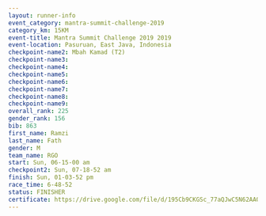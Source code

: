 ```yaml
---
layout: runner-info 
event_category: mantra-summit-challenge-2019 
category_km: 15KM 
event-title: Mantra Summit Challenge 2019 2019 
event-location: Pasuruan, East Java, Indonesia 
checkpoint-name2: Mbah Kamad (T2) 
checkpoint-name3: 
checkpoint-name4: 
checkpoint-name5: 
checkpoint-name6: 
checkpoint-name7: 
checkpoint-name8: 
checkpoint-name9: 
overall_rank: 225
gender_rank: 156
bib: 863
first_name: Ramzi
last_name: Fath
gender: M
team_name: RGO
start: Sun, 06-15-00 am
checkpoint2: Sun, 07-18-52 am
finish: Sun, 01-03-52 pm
race_time: 6-48-52
status: FINISHER
certificate: https://drive.google.com/file/d/195Cb9CKGSc_77aQJwC5N62AAOjlWwH8l/view?usp=sharing
---
```

